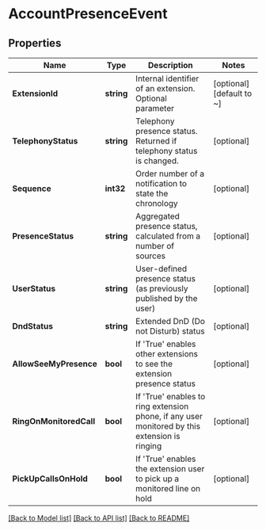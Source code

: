 # AccountPresenceEvent

## Properties
Name | Type | Description | Notes
------------ | ------------- | ------------- | -------------
**ExtensionId** | **string** | Internal identifier of an extension. Optional parameter | [optional] [default to ~]
**TelephonyStatus** | **string** | Telephony presence status. Returned if telephony status is changed. | [optional] 
**Sequence** | **int32** | Order number of a notification to state the chronology | [optional] 
**PresenceStatus** | **string** | Aggregated presence status, calculated from a number of sources | [optional] 
**UserStatus** | **string** | User-defined presence status (as previously published by the user) | [optional] 
**DndStatus** | **string** | Extended DnD (Do not Disturb) status | [optional] 
**AllowSeeMyPresence** | **bool** | If &#39;True&#39; enables other extensions to see the extension presence status | [optional] 
**RingOnMonitoredCall** | **bool** | If &#39;True&#39; enables to ring extension phone, if any user monitored by this extension is ringing | [optional] 
**PickUpCallsOnHold** | **bool** | If &#39;True&#39; enables the extension user to pick up a monitored line on hold | [optional] 

[[Back to Model list]](../README.md#documentation-for-models) [[Back to API list]](../README.md#documentation-for-api-endpoints) [[Back to README]](../README.md)


